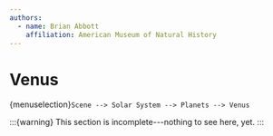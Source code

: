 ```yaml
---
authors:
  - name: Brian Abbott
    affiliation: American Museum of Natural History
---
```



# Venus

{menuselection}`Scene --> Solar System --> Planets --> Venus`


:::{warning}
This section is incomplete---nothing to see here, yet.
:::




